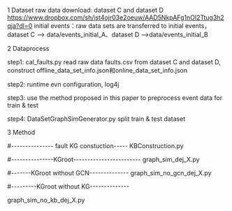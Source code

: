 1 Dataset
raw data  download: dataset C and dataset D  https://www.dropbox.com/sh/ist4ojr03e2oeuw/AAD5NkpAFg1nOI2Ttug3h2qja?dl=0 
initial events：raw data  sets are transferred to initial events，dataset C --> data/events_initial_A、dataset D -->data/events_initial_B

2 Dataprocess

step1: cal_faults.py read raw data  faults.csv from dataset C and dataset D, construct offline_data_set_info.json和online_data_set_info.json 

step2: runtime evn configuration, log4j 

step3: use the method proposed in this paper to preprocess event data for train & test

step4: DataSetGraphSimGenerator.py split train & test dataset 
 

3 Method

#--------------- fault KG constuction-----
KBConstruction.py  

#---------------KGroot------------------------
graph_sim_dej_X.py


#-------KGroot without GCN--------------
graph_sim_no_gcn_dej_X.py


#---------KGroot without KG--------------

graph_sim_no_kb_dej_X.py
